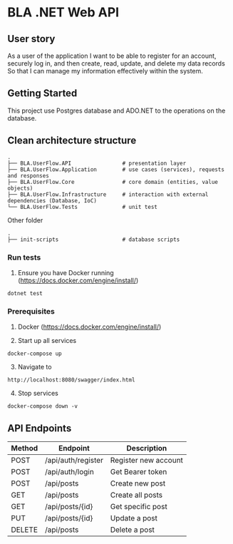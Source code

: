 ﻿# BLA .NET Web API

## User story
As a user of the application
I want to be able to register for an account, securely log in, and then create, read, update, and delete my data records
So that I can manage my information effectively within the system.

## Getting Started

This project use Postgres database and ADO.NET to the operations on the database.


## Clean architecture structure
    .
    ├── BLA.UserFlow.API                # presentation layer
    ├── BLA.UserFlow.Application        # use cases (services), requests and responses
    ├── BLA.UserFlow.Core               # core domain (entities, value objects)
    ├── BLA.UserFlow.Infrastructure     # interaction with external dependencies (Database, IoC)
    └── BLA.UserFlow.Tests              # unit test

Other folder

    .
    ├── init-scripts                    # database scripts

### Run tests

1. Ensure you have Docker running (https://docs.docker.com/engine/install/)

```
dotnet test
```

### Prerequisites

1. Docker (https://docs.docker.com/engine/install/)

2. Start up all services
```
docker-compose up
```
3. Navigate to
```
http://localhost:8080/swagger/index.html
```
4. Stop services
```
docker-compose down -v
```

## API Endpoints

| Method | Endpoint           | Description          |
|--------|--------------------|----------------------|
| POST   | /api/auth/register | Register new account |
| POST   | /api/auth/login    | Get Bearer token     |
| POST   | /api/posts         | Create new post      |
| GET    | /api/posts         | Create all posts     |
| GET    | /api/posts/{id}    | Get specific post    |
| PUT    | /api/posts/{id}    | Update a post        |
| DELETE | /api/posts         | Delete a post        |
